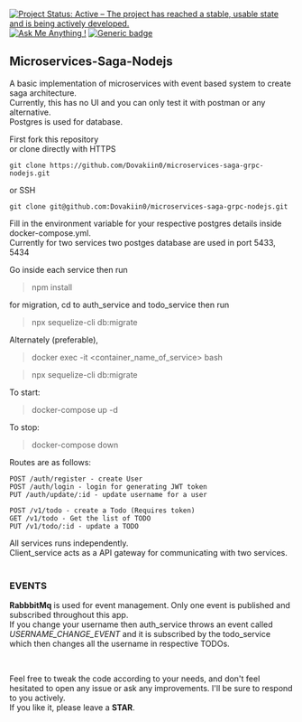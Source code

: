 [![Project Status: Active – The project has reached a stable, usable state and is being actively developed.](https://www.repostatus.org/badges/latest/active.svg)](https://www.repostatus.org/#active)
[![Ask Me Anything !](https://img.shields.io/badge/Ask%20me-anything-1abc9c.svg)](https://github.com/Dovakiin0/microservices-saga-grpc-nodejs/issues)
[![Generic badge](https://img.shields.io/badge/LICENSE-MIT-blue.svg)](https://shields.io/)


## Microservices-Saga-Nodejs
A basic implementation of microservices with event based system to create saga architecture.  
Currently, this has no UI and you can only test it with postman or any alternative.  
Postgres is used for database.  

First fork this repository  
or clone directly with HTTPS
```
git clone https://github.com/Dovakiin0/microservices-saga-grpc-nodejs.git
```

or SSH
```
git clone git@github.com:Dovakiin0/microservices-saga-grpc-nodejs.git
```
Fill in the environment variable for your respective postgres details inside docker-compose.yml.  
Currently for two services two postges database are used in port 5433, 5434  

Go inside each service then run
> npm install

for migration, cd to auth_service and todo_service then run
> npx sequelize-cli db:migrate

Alternately (preferable), 
> docker exec -it <container_name_of_service> bash

> npx sequelize-cli db:migrate

To start:
> docker-compose up -d

To stop:
> docker-compose down

Routes are as follows:
```
POST /auth/register - create User
POST /auth/login - login for generating JWT token
PUT /auth/update/:id - update username for a user

POST /v1/todo - create a Todo (Requires token)
GET /v1/todo - Get the list of TODO
PUT /v1/todo/:id - update a TODO
```

All services runs independently.  
Client_service acts as a API gateway for communicating with two services.  
<br/>

### EVENTS
**RabbbitMq** is used for event management. Only one event is published and subscribed throughout this app.  
If you change your username then auth_service throws an event called *USERNAME_CHANGE_EVENT* and it is subscribed by the todo_service which then changes all the username in respective TODOs.

<br/>

Feel free to tweak the code according to your needs, and don't feel hesitated to open any issue or ask any improvements. I'll be sure to respond to you actively.  
If you like it, please leave a **STAR**.
